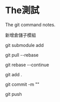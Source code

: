 # The測試

The git command notes.

新增倉儲子模組

git submodule add <url> <submodule name>

git pull --rebase

git rebase --continue

git add .

git commit -m ""

git push
